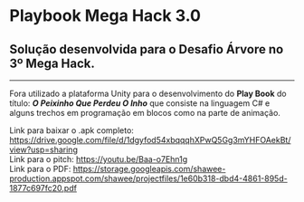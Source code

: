 # Playbook Mega Hack 3.0

## Solução desenvolvida para o Desafio Árvore no 3º Mega Hack.

___

Fora utilizado a plataforma Unity para o desenvolvimento do **Play Book** do título: ***O Peixinho Que Perdeu O Inho*** que consiste na linguagem C# e alguns trechos em programação em blocos como na parte de animação.

Link para baixar o .apk completo: https://drive.google.com/file/d/1dgyfod54xbqqqhXPwQ5Gg3mYHFOAekBt/view?usp=sharing<br>
Link para o pitch: https://youtu.be/Baa-o7Ehn1g<br>
Link para o PDF: https://storage.googleapis.com/shawee-production.appspot.com/shawee/projectfiles/1e60b318-dbd4-4861-895d-1877c697fc20.pdf
